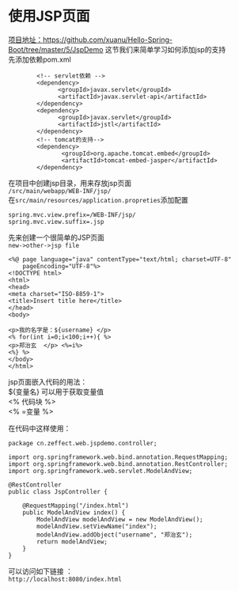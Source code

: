 # 使用JSP页面     
[项目地址：](https://github.com/xuanu/Hello-Spring-Boot/tree/master/5/JspDemo)https://github.com/xuanu/Hello-Spring-Boot/tree/master/5/JspDemo
这节我们来简单学习如何添加jsp的支持   
先添加依赖pom.xml    
```
		<!-- servlet依赖 -->
        <dependency>
              <groupId>javax.servlet</groupId>
              <artifactId>javax.servlet-api</artifactId> 
        </dependency>
        <dependency>
              <groupId>javax.servlet</groupId>
              <artifactId>jstl</artifactId>
        </dependency>
        <!-- tomcat的支持-->
        <dependency>
               <groupId>org.apache.tomcat.embed</groupId>
               <artifactId>tomcat-embed-jasper</artifactId>
        </dependency>  
```    
在项目中创建jsp目录，用来存放jsp页面   
`/src/main/webapp/WEB-INF/jsp/`    
在`src/main/resources/application.propreties`添加配置  
```
spring.mvc.view.prefix=/WEB-INF/jsp/
spring.mvc.view.suffix=.jsp
```    
先来创建一个很简单的JSP页面   
`new->other->jsp file `  
``` 
<%@ page language="java" contentType="text/html; charset=UTF-8"
    pageEncoding="UTF-8"%>
<!DOCTYPE html>
<html>
<head>
<meta charset="ISO-8859-1">
<title>Insert title here</title>
</head>
<body>

<p>我的名字是：${username} </p>
<% for(int i=0;i<100;i++){ %>
<p>郑治玄  </p> <%=i%>
<%} %>
</body>
</html>

```     
jsp页面嵌入代码的用法：   
${变量名} 可以用于获取变量值         
<% 代码块 %>    
<% =变量 %>     

在代码中这样使用：  
```
package cn.zeffect.web.jspdemo.controller;

import org.springframework.web.bind.annotation.RequestMapping;
import org.springframework.web.bind.annotation.RestController;
import org.springframework.web.servlet.ModelAndView;

@RestController
public class JspController {

	@RequestMapping("/index.html")
	public ModelAndView index() {
		ModelAndView modelAndView = new ModelAndView();
		modelAndView.setViewName("index");
		modelAndView.addObject("username", "郑治玄");
		return modelAndView;
	}
}
```     

可以访问如下链接 ：  
`http://localhost:8080/index.html `


